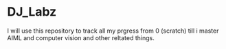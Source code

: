 # DJ_Labz
I will use this repository to track all my prgress from 0 (scratch) till i master AIML and computer vision and other reltated things.
